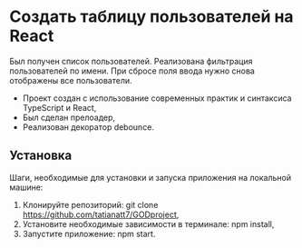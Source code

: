# Создать таблицу пользователей на React
Был получен список пользователей. Реализована фильтрация пользователей по имени. При сбросе поля ввода нужно снова отображены все пользователи.

- Проект создан c использование современных практик и синтаксиса TypeScript и React,
- Был сделан прелоадер,
- Реализован декоратор debounce.

## Установка

Шаги, необходимые для установки и запуска приложения на локальной машине:
1. Клонируйте репозиторий: git clone https://github.com/tatianatt7/GODproject,
2. Установите необходимые зависимости в терминале: npm install,
3. Запустите приложение: npm start.
